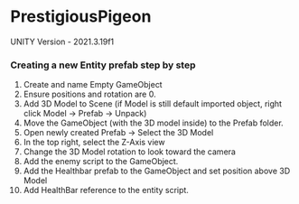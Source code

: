 # PrestigiousPigeon

UNITY Version - 2021.3.19f1

### Creating a new Entity prefab step by step
1. Create and name Empty GameObject
2. Ensure positions and rotation are 0. 
3. Add 3D Model to Scene (if Model is still default imported object, right click Model -> Prefab -> Unpack)
4. Move the GameObject (with the 3D model inside) to the Prefab folder.
5. Open newly created Prefab -> Select the 3D Model
6. In the top right, select the Z-Axis view
7. Change the 3D Model rotation to look toward the camera
8. Add the enemy script to the GameObject.
9. Add the Healthbar prefab to the GameObject and set position above 3D Model
10. Add HealthBar reference to the entity script.

